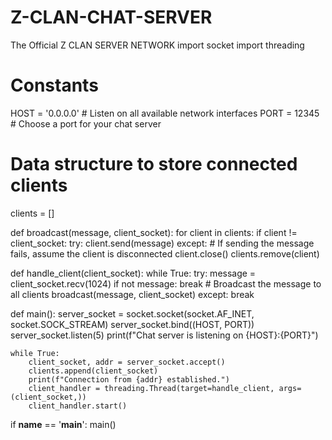 # Z-CLAN-CHAT-SERVER
The Official Z CLAN SERVER NETWORK
import socket
import threading

# Constants
HOST = '0.0.0.0'  # Listen on all available network interfaces
PORT = 12345  # Choose a port for your chat server

# Data structure to store connected clients
clients = []

def broadcast(message, client_socket):
    for client in clients:
        if client != client_socket:
            try:
                client.send(message)
            except:
                # If sending the message fails, assume the client is disconnected
                client.close()
                clients.remove(client)

def handle_client(client_socket):
    while True:
        try:
            message = client_socket.recv(1024)
            if not message:
                break
            # Broadcast the message to all clients
            broadcast(message, client_socket)
        except:
            break

def main():
    server_socket = socket.socket(socket.AF_INET, socket.SOCK_STREAM)
    server_socket.bind((HOST, PORT))
    server_socket.listen(5)
    print(f"Chat server is listening on {HOST}:{PORT}")

    while True:
        client_socket, addr = server_socket.accept()
        clients.append(client_socket)
        print(f"Connection from {addr} established.")
        client_handler = threading.Thread(target=handle_client, args=(client_socket,))
        client_handler.start()

if __name__ == '__main__':
    main()

